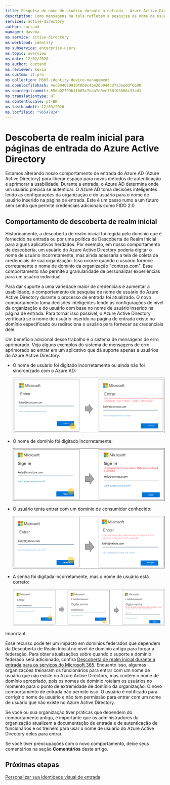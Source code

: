 ```yaml
---
title: Pesquisa de nome de usuário durante a entrada – Azure Active Directory | Microsoft Docs
description: Como mensagens na tela refletem a pesquisa de nome de usuário durante a entrada no Azure Active Directory
services: active-directory
author: curtand
manager: daveba
ms.service: active-directory
ms.workload: identity
ms.subservice: enterprise-users
ms.topic: overview
ms.date: 12/02/2020
ms.author: curtand
ms.reviewer: kexia
ms.custom: it-pro
ms.collection: M365-identity-device-management
ms.openlocfilehash: 4ec804029919f0b9c4be26b044cd7a3eeddf6690
ms.sourcegitcommit: 65db02799b1f685e7eaa7e0ecf38f03866c33ad1
ms.translationtype: HT
ms.contentlocale: pt-BR
ms.lasthandoff: 12/03/2020
ms.locfileid: "96547824"
---
```

# <a name="home-realm-discovery-for-azure-active-directory-sign-in-pages"></a>Descoberta de realm inicial para páginas de entrada do Azure Active Directory

Estamos alterando nosso comportamento de entrada do Azure AD (Azure Active Directory) para liberar espaço para novos métodos de autenticação e aprimorar a usabilidade. Durante a entrada, o Azure AD determina onde um usuário precisa se autenticar. O Azure AD toma decisões inteligentes lendo as configurações da organização e do usuário para o nome de usuário inserido na página de entrada. Este é um passo rumo a um futuro sem senha que permite credenciais adicionais como FIDO 2.0.

## <a name="home-realm-discovery-behavior"></a>Comportamento de descoberta de realm inicial

Historicamente, a descoberta de realm inicial foi regida pelo domínio que é fornecido na entrada ou por uma política de Descoberta de Realm Inicial para alguns aplicativos herdados. Por exemplo, em nosso comportamento de descoberta, um usuário do Azure Active Directory poderia digitar o nome de usuário incorretamente, mas ainda acessaria a tela de coleta de credenciais de sua organização. Isso ocorre quando o usuário fornece corretamente o nome de domínio da organização "contoso.com". Esse comportamento não permite a granularidade de personalizar experiências para um usuário individual.

Para dar suporte a uma variedade maior de credenciais e aumentar a usabilidade, o comportamento de pesquisa de nome de usuário do Azure Active Directory durante o processo de entrada foi atualizado. O novo comportamento toma decisões inteligentes lendo as configurações de nível da organização e do usuário com base no nome de usuário inserido na página de entrada. Para tornar isso possível, o Azure Active Directory verificará se o nome de usuário inserido na página de entrada existe no domínio especificado ou redireciona o usuário para fornecer as credenciais dele.

Um benefício adicional desse trabalho é o sistema de mensagens de erro aprimorado. Veja alguns exemplos do sistema de mensagens de erro aprimorado ao entrar em um aplicativo que dá suporte apenas a usuários do Azure Active Directory.

- O nome de usuário foi digitado incorretamente ou ainda não foi sincronizado com o Azure AD:
  
    ![O nome de usuário foi digitado incorretamente ou não foi encontrado](./media/signin-realm-discovery/typo-username.png)
  
- O nome de domínio foi digitado incorretamente:
  
    ![o nome de domínio foi digitado incorretamente ou não foi encontrado](./media/signin-realm-discovery/typo-domain.png)
  
- O usuário tenta entrar com um domínio de consumidor conhecido:
  
    ![entrar com um domínio de consumidor conhecido](./media/signin-realm-discovery/consumer-domain.png)
  
- A senha foi digitada incorretamente, mas o nome de usuário está correto:  
  
    ![a senha foi digitada incorretamente com um nome de usuário válido](./media/signin-realm-discovery/incorrect-password.png)
  
> [!IMPORTANT]
> Esse recurso pode ter um impacto em domínios federados que dependem da Descoberta de Realm Inicial no nível de domínio antigo para forçar a federação. Para obter atualizações sobre quando o suporte a domínio federado será adicionado, confira [Descoberta de realm inicial durante a entrada para os serviços do Microsoft 365](https://azure.microsoft.com/updates/signin-hrd/). Enquanto isso, algumas organizações treinaram os funcionários para entrar com um nome de usuário que não existe no Azure Active Directory, mas contém o nome de domínio apropriado, pois os nomes de domínio roteiam os usuários no momento para o ponto de extremidade de domínio da organização. O novo comportamento de entrada não permite isso. O usuário é notificado para corrigir o nome de usuário e não tem permissão para entrar com um nome de usuário que não existe no Azure Active Directory.
>
> Se você ou sua organização tiver práticas que dependem do comportamento antigo, é importante que os administradores da organização atualizem a documentação de entrada e de autenticação de funcionários e os treinem para usar o nome de usuário do Azure Active Directory deles para entrar.
  
Se você tiver preocupações com o novo comportamento, deixe seus comentários na seção **Comentários** deste artigo.  

## <a name="next-steps"></a>Próximas etapas

[Personalizar sua identidade visual de entrada](../fundamentals/add-custom-domain.md)
